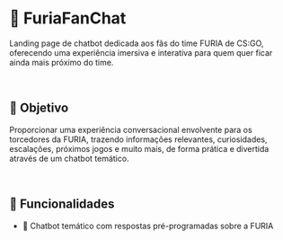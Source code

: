 <h1>🐺 FuriaFanChat</h1>
<p>Landing page de chatbot dedicada aos fãs do time FURIA de CS:GO, oferecendo uma experiência imersiva e interativa para quem quer ficar ainda mais próximo do time.</p>
<br>
<h2>🎯 Objetivo</h2>
<p>Proporcionar uma experiência conversacional envolvente para os torcedores da FURIA, trazendo informações relevantes, curiosidades, escalações, próximos jogos e muito mais, de forma prática e divertida através de um chatbot temático.</p>
<br>
<h2>🚀 Funcionalidades</h2>
<ul>
  <li>🧠 Chatbot temático com respostas pré-programadas sobre a FURIA</li>
</ul>
